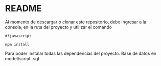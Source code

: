 # README #

Al momento de descargar o clonar este repositorio, debe ingresar a la consola, en la ruta del proyecto y utilizar el comando

```
#!javascript

npm install
```

Para poder instalar todas las dependencias del proyecto.
Base de datos en model/script .sql
